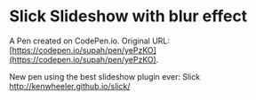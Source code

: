 # Slick Slideshow with blur effect

A Pen created on CodePen.io. Original URL: [https://codepen.io/supah/pen/yePzKO](https://codepen.io/supah/pen/yePzKO).

New pen using the best slideshow plugin ever: Slick
http://kenwheeler.github.io/slick/
